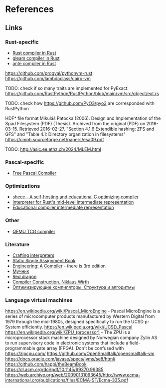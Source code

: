 # References

## Links

### Rust-specific 

* [Rust compiler in Rust](https://github.com/rust-lang/rust)
* [gleam compiler in Rust](https://github.com/gleam-lang/gleam)
* [ante compiler in Rust](https://github.com/jfecher/ante)

https://github.com/progval/pythonvm-rust
https://github.com/lambdaclass/cairo-vm

TODO: check if so many traits are implemented for PyExact:
https://github.com/RustPython/RustPython/blob/main/vm/src/object/ext.rs

TODO: check how https://github.com/PyO3/pyo3 are corresponded with RustPython

 HDF* file format
 Mikuláš Patocka (2006). Design and Implementation of the Spad Filesystem (PDF) (Thesis). Archived from the original (PDF) on 2016-03-15. Retrieved 2016-02-27. "Section 4.1.6 Extendible hashing: ZFS and GFS" and "Table 4.1: Directory organization in filesystems"
 https://cmph.sourceforge.net/papers/esa09.pdf 


TODO: http://asic.ee.ethz.ch/2024/MLEM.html

### Pascal-specific

* [Free Pascal Compiler](https://gitlab.com/freepascal.org)

### Optimizations

* [shecc - A self-hosting and educational C optimizing compiler](https://github.com/sysprog21/shecc)
* [Interpreter for Rust's mid-level intermediate representation ](https://github.com/rust-lang/miri)
* [Educational compiler intermediate representation](https://github.com/sampsyo/bril)

### Other

* [QEMU TCG compiler](https://github.com/qemu/qemu/blob/master/tcg/tcg.c)

### Literature

* [Crafting interpreters](https://craftinginterpreters.com/)
* [Static Single Assignment Book](https://pfalcon.github.io/ssabook/latest/)
* [Engineering: A Compiler](https://www.amazon.com/Engineering-Compiler-Keith-Cooper/dp/012088478X) - there is 3rd edition
* [Мучник](https://www.amazon.com/Advanced-Compiler-Design-Implementation-Muchnick/dp/1558603204)
* [Red dragon](https://www.amazon.com/Compilers-Principles-Techniques-Tools-2nd/dp/0321486811)
* [Compiler Construction. Niklaus Wirth](https://www.amazon.com/Compiler-Construction-International-Computer-Science/dp/0201403536)
* [Оптимизирующие компиляторы. Структура и алгоритмы](https://www.chitai-gorod.ru/product/optimiziruyushchie-kompilyatory-struktura-i-algoritmy-3059667)

### Language virtual machines

https://en.wikipedia.org/wiki/Pascal_MicroEngine - Pascal MicroEngine is a series of microcomputer products manufactured by Western Digital from 1979 through the mid-1980s, designed specifically to run the UCSD p-System efficiently.
https://en.wikipedia.org/wiki/UCSD_Pascal 
https://en.wikipedia.org/wiki/ZPU_(processor) - The ZPU is a microprocessor stack machine designed by Norwegian company Zylin AS to run supervisory code in electronic systems that include a field-programmable gate array (FPGA). Don't be confused with https://zipcpu.com/
https://github.com/OpenSmalltalk/opensmalltalk-vm
https://docs.oracle.com/javase/specs/jvms/se8/html/
https://github.com/happi/theBeamBook
https://dl.acm.org/doi/pdf/10.1145/99370.99385
https://web.archive.org/web/20090131093645/http://www.ecma-international.org/publications/files/ECMA-ST/Ecma-335.pdf